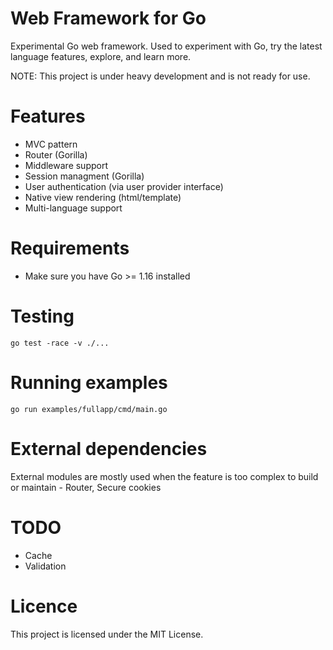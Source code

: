 # Web Framework for Go
Experimental Go web framework. Used to experiment with Go, try the latest language features, explore, and learn more.

NOTE: This project is under heavy development and is not ready for use.

# Features
- MVC pattern
- Router (Gorilla)
- Middleware support
- Session managment (Gorilla)
- User authentication (via user provider interface)
- Native view rendering (html/template)
- Multi-language support

# Requirements
- Make sure you have Go >= 1.16 installed

# Testing
```
go test -race -v ./...
```

# Running examples
```
go run examples/fullapp/cmd/main.go
```

# External dependencies
External modules are mostly used when the feature is too complex to build or maintain - Router, Secure cookies

# TODO
- Cache
- Validation

# Licence
This project is licensed under the MIT License.
